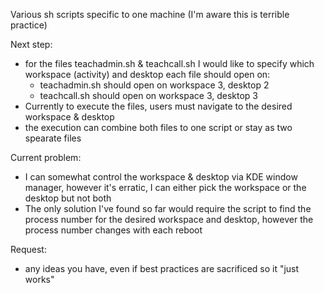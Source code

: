Various sh scripts specific to one machine (I'm aware this is terrible practice)

Next step:
  - for the files teachadmin.sh & teachcall.sh I would like to specify which workspace (activity) and desktop each file should open on:
      - teachadmin.sh should open on workspace 3, desktop 2
      - teachcall.sh should open on workspace 3, desktop 3
  - Currently to execute the files, users must navigate to the desired workspace & desktop
  - the execution can combine both files to one script or stay as two spearate files

Current problem:
  - I can somewhat control the workspace & desktop via KDE window manager, however it's erratic, I can either pick the workspace or the desktop but not both
  - The only solution I've found so far would require the script to find the process number for the desired workspace and desktop, however the process number changes with each reboot

Request:
  - any ideas you have, even if best practices are sacrificed so it "just works"
